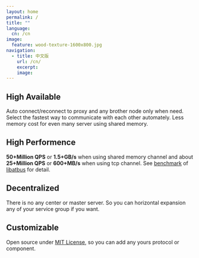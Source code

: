 ```yaml
---
layout: home
permalink: /
title: ""
language:
  cn: /cn
image:
  feature: wood-texture-1600x800.jpg
navigation:
  - title: 中文版
    url: /cn/
    excerpt:
    image:
---
```


<div class="tiles">

<div class="tile">
  <h2 class="post-title">High Available</h2>
  <p class="post-excerpt">Auto connect/reconnect to proxy and any brother node only when need. Select the fastest way to communicate with each other automately. Less memory cost for even many server using shared memory.</p>
</div>

<div class="tile">
  <h2 class="post-title">High Performence</h2>
  <p class="post-excerpt"><strong>50+Million QPS</strong> or <strong>1.5+GB/s</strong> when using shared memory channel and about <strong>25+Million QPS</strong> or <strong>600+MB/s</strong> when using tcp channel.
  See <a href="https://github.com/atframework/libatbus/blob/master/doc/Benchmark.md" target="_blank">benchmark</a> of <a href="https://github.com/atframework/libatbus" target="_blank">libatbus</a> for detail.</p>
</div>

<div class="tile">
  <h2 class="post-title">Decentralized</h2>
  <p class="post-excerpt">There is no any center or master server. So you can horizontal expansion any of your service group if you want.</p>
</div>

<div class="tile">
  <h2 class="post-title">Customizable</h2>
  <p class="post-excerpt">Open source under <a href="https://github.com/atframework/atsf4g-co/blob/master/LICENSE" target="_blank">MIT License</a>, so you can add any yours protocol or component.</p>
</div>

</div>

